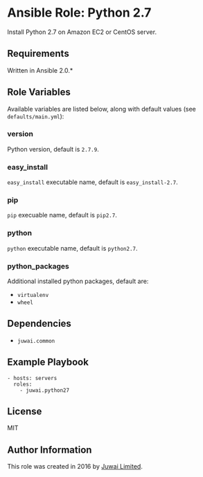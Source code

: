 Ansible Role: Python 2.7
========================

Install Python 2.7 on Amazon EC2 or CentOS server.

Requirements
------------

Written in Ansible 2.0.*

Role Variables
--------------

Available variables are listed below, along with default values (see `defaults/main.yml`):

### version

Python version, default is `2.7.9`.

### easy_install

`easy_install` executable name, default is `easy_install-2.7`.

### pip

`pip` execuable name, default is `pip2.7`.

### python

`python` executable name, default is `python2.7`.

### python_packages

Additional installed python packages, default are:

+ `virtualenv`
+ `wheel`

Dependencies
------------

+ `juwai.common`

Example Playbook
----------------

    - hosts: servers
      roles:
        - juwai.python27

License
-------

MIT

Author Information
------------------

This role was created in 2016 by [Juwai Limited](http://www.juwai.com).
